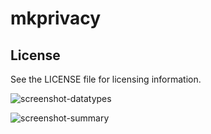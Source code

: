
# mkprivacy

## License

See the LICENSE file for licensing information.

![screenshot-datatypes](https://github.com/user-attachments/assets/9aed5afa-8f93-4a72-ad6a-1a31e12e5a20)

![screenshot-summary](https://github.com/user-attachments/assets/7d17fd9e-a764-4400-b322-5935ff9faff2)
